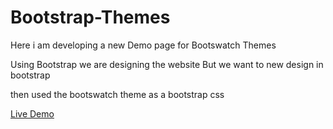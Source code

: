 # Bootstrap-Themes

Here i am developing a new Demo page for Bootswatch Themes

Using Bootstrap we are designing the website But we want to new design in bootstrap

then used the bootswatch theme as a bootstrap css

[Live Demo](http://designmart.000webhostapp.com/Bootstrap-Themes/)
